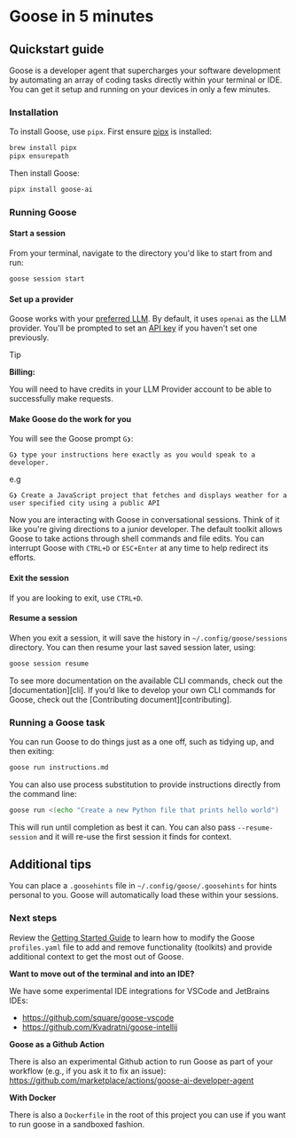 # Goose in 5 minutes

## Quickstart guide

Goose is a developer agent that supercharges your software development by automating an array of coding tasks directly within your terminal or IDE. You can get it setup and running on your devices in only a few minutes.

### Installation

To install Goose, use `pipx`. First ensure [pipx][pipx] is installed:

``` sh
brew install pipx
pipx ensurepath
```

Then install Goose:

```sh
pipx install goose-ai
```

### Running Goose

#### Start a session

From your terminal, navigate to the directory you'd like to start from and run:

```sh
goose session start
```

#### Set up a provider
Goose works with your [preferred LLM][providers]. By default, it uses `openai` as the LLM provider. You'll be prompted to set an [API key][openai-key] if you haven't set one previously.

>[!TIP]
> **Billing:**
>
> You will need to have credits in your LLM Provider account to be able to successfully make requests.
>


#### Make Goose do the work for you
You will see the Goose prompt `G❯`:

```
G❯ type your instructions here exactly as you would speak to a developer.
```

e.g

```
G❯ Create a JavaScript project that fetches and displays weather for a user specified city using a public API
```

Now you are interacting with Goose in conversational sessions. Think of it like you're giving directions to a junior developer. The default toolkit allows Goose to take actions through shell commands and file edits. You can interrupt Goose with `CTRL+D` or `ESC+Enter` at any time to help redirect its efforts.

#### Exit the session

If you are looking to exit, use `CTRL+D`.

#### Resume a session

When you exit a session, it will save the history in `~/.config/goose/sessions` directory. You can then resume your last saved session later, using:

``` sh
goose session resume
```

To see more documentation on the available CLI commands, check out the [documentation][cli]. If you’d like to develop your own CLI commands for Goose, check out the [Contributing document][contributing].

### Running a Goose task

You can run Goose to do things just as a one off, such as tidying up, and then exiting:

```sh
goose run instructions.md
```

You can also use process substitution to provide instructions directly from the command line:

```sh
goose run <(echo "Create a new Python file that prints hello world")
```

This will run until completion as best it can. You can also pass `--resume-session` and it will re-use the first session it finds for context.

## Additional tips

You can place a `.goosehints` file in `~/.config/goose/.goosehints` for hints personal to you. Goose will automatically load these within your sessions.

### Next steps

Review the [Getting Started Guide][getting-started] to learn how to modify the Goose `profiles.yaml` file to add and remove functionality (toolkits) and provide additional context to get the most out of Goose.

**Want to move out of the terminal and into an IDE?**

We have some experimental IDE integrations for VSCode and JetBrains IDEs:
* https://github.com/square/goose-vscode
* https://github.com/Kvadratni/goose-intellij

**Goose as a Github Action**

There is also an experimental Github action to run Goose as part of your workflow (e.g., if you ask it to fix an issue):
https://github.com/marketplace/actions/goose-ai-developer-agent

**With Docker**

There is also a `Dockerfile` in the root of this project you can use if you want to run goose in a sandboxed fashion.



[pipx]: https://github.com/pypa/pipx?tab=readme-ov-file#install-pipx
[openai-key]: https://platform.openai.com/api-keys
[getting-started]: https://block.github.io/goose/guidance/getting-started.html
[providers]: https://block.github.io/goose/providers.html